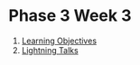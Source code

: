 # Phase 3 Week 3

1. [Learning Objectives](week-3/learning-objectives.md)
1. [Lightning Talks](week-3/lightning-talks.md)
